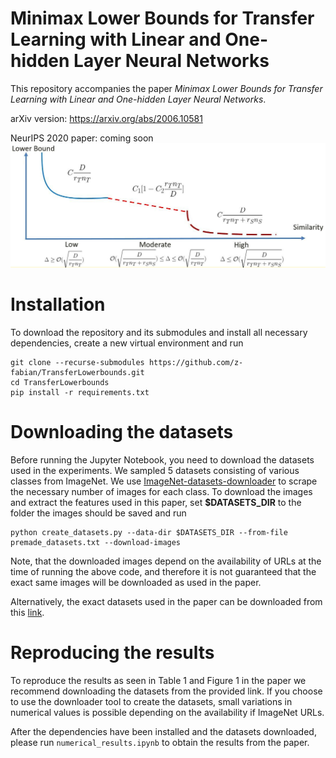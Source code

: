 # Minimax Lower Bounds for Transfer Learning with Linear and One-hidden Layer Neural Networks
This repository accompanies the paper *Minimax Lower Bounds for Transfer Learning with Linear and One-hidden Layer Neural Networks*.

arXiv version: https://arxiv.org/abs/2006.10581

NeurIPS 2020 paper: coming soon
![lowerbounds](picture_neurips.png)
# Installation
To download the repository and its submodules and install all necessary dependencies, create a new virtual environment and run
````
git clone --recurse-submodules https://github.com/z-fabian/TransferLowerbounds.git
cd TransferLowerbounds
pip install -r requirements.txt
````

# Downloading the datasets
Before running the Jupyter Notebook, you need to download the datasets used in the experiments. We sampled 5 datasets consisting of various classes from ImageNet. We use [ImageNet-datasets-downloader](https://github.com/mf1024/ImageNet-datasets-downloader) to scrape the necessary number of images for each class. To download the images and extract the features used in this paper, set **$DATASETS_DIR** to the folder the images should be saved and run
````
python create_datasets.py --data-dir $DATASETS_DIR --from-file premade_datasets.txt --download-images
````
Note, that the downloaded images depend on the availability of URLs at the time of running the above code, and therefore it is not guaranteed that the exact same images will be downloaded as used in the paper.

Alternatively, the exact datasets used in the paper can be downloaded from this [link](https://drive.google.com/file/d/1SprV04o-ih7yu-y6Mt4ieKUD5BZW3keS/view?usp=sharing).

# Reproducing the results
To reproduce the results as seen in Table 1 and Figure 1 in the paper we recommend downloading the datasets from the provided link. If you choose to use the downloader tool to create the datasets, small variations in numerical values is possible depending on the availability if ImageNet URLs.

After the dependencies have been installed and the datasets downloaded, please run `numerical_results.ipynb` to obtain the results from the paper.
